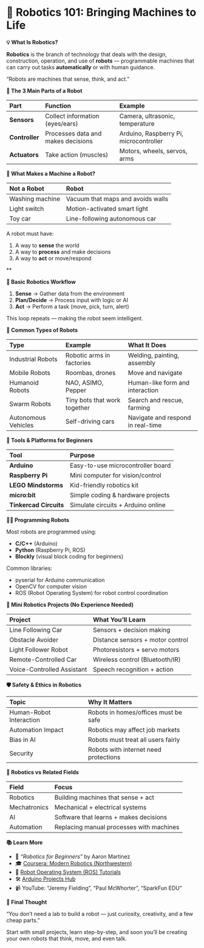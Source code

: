 # **🤖 Robotics 101: Bringing Machines to Life**

**💡 What Is Robotics?**

**Robotics** is the branch of technology that deals with the design, construction, operation, and use of **robots** — programmable machines that can carry out tasks **automatically** or with human guidance.

“Robots are machines that sense, think, and act.”

**🧩 The 3 Main Parts of a Robot**

|**Part**|**Function**|**Example**|
| :- | :- | :- |
|**Sensors**|Collect information (eyes/ears)|Camera, ultrasonic, temperature|
|**Controller**|Processes data and makes decisions|Arduino, Raspberry Pi, microcontroller|
|**Actuators**|Take action (muscles)|Motors, wheels, servos, arms|

**🤔 What Makes a Machine a Robot?**

|**Not a Robot**|**Robot**|
| :- | :- |
|Washing machine|Vacuum that maps and avoids walls|
|Light switch|Motion-activated smart light|
|Toy car|Line-following autonomous car|

A robot must have:

1. A way to **sense** the world
1. A way to **process** and make decisions
1. A way to **act** or move/respond

**

**🧠 Basic Robotics Workflow**

1. **Sense** → Gather data from the environment
1. **Plan/Decide** → Process input with logic or AI
1. **Act** → Perform a task (move, pick, turn, alert)

This loop repeats — making the robot seem intelligent.

**🧪 Common Types of Robots**

|**Type**|**Example**|**What It Does**|
| :- | :- | :- |
|Industrial Robots|Robotic arms in factories|Welding, painting, assembly|
|Mobile Robots|Roombas, drones|Move and navigate|
|Humanoid Robots|NAO, ASIMO, Pepper|Human-like form and interaction|
|Swarm Robots|Tiny bots that work together|Search and rescue, farming|
|Autonomous Vehicles|Self-driving cars|Navigate and respond in real-time|

**🔧 Tools & Platforms for Beginners**

|**Tool**|**Purpose**|
| :- | :- |
|**Arduino**|Easy-to-use microcontroller board|
|**Raspberry Pi**|Mini computer for vision/control|
|**LEGO Mindstorms**|Kid-friendly robotics kit|
|**micro:bit**|Simple coding & hardware projects|
|**Tinkercad Circuits**|Simulate circuits + Arduino online|

**👩‍💻 Programming Robots**

Most robots are programmed using:

- **C/C++** (Arduino)
- **Python** (Raspberry Pi, ROS)
- **Blockly** (visual block coding for beginners)

Common libraries:

- pyserial for Arduino communication
- OpenCV for computer vision
- ROS (Robot Operating System) for robot control coordination

**🧪 Mini Robotics Projects (No Experience Needed)**

|**Project**|**What You’ll Learn**|
| :- | :- |
|Line Following Car|Sensors + decision making|
|Obstacle Avoider|Distance sensors + motor control|
|Light Follower Robot|Photoresistors + servo motors|
|Remote-Controlled Car|Wireless control (Bluetooth/IR)|
|Voice-Controlled Assistant|Speech recognition + action|

**🛡️ Safety & Ethics in Robotics**

|**Topic**|**Why It Matters**|
| :- | :- |
|Human-Robot Interaction|Robots in homes/offices must be safe|
|Automation Impact|Robotics may affect job markets|
|Bias in AI|Robots must treat all users fairly|
|Security|Robots with internet need protections|

**🧠 Robotics vs Related Fields**

|**Field**|**Focus**|
| :- | :- |
|Robotics|Building machines that sense + act|
|Mechatronics|Mechanical + electrical systems|
|AI|Software that learns + makes decisions|
|Automation|Replacing manual processes with machines|

**📚 Learn More**

- 📘 *“Robotics for Beginners”* by Aaron Martinez
- 🎓 [Coursera: Modern Robotics (Northwestern)](https://coursera.org/)
- 🧱 [Robot Operating System (ROS) Tutorials](https://wiki.ros.org/)
- 🛠 [Arduino Projects Hub](https://projecthub.arduino.cc/)
- 📹 YouTube: “Jeremy Fielding”, “Paul McWhorter”, “SparkFun EDU”

**💬 Final Thought**

“You don’t need a lab to build a robot — just curiosity, creativity, and a few cheap parts.”

Start with small projects, learn step-by-step, and soon you’ll be creating your own robots that think, move, and even talk.



